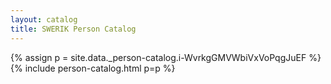 ```yaml
---
layout: catalog
title: SWERIK Person Catalog
---
```

{% assign p = site.data._person-catalog.i-WvrkgGMVWbiVxVoPqgJuEF %}
{% include person-catalog.html p=p %}

